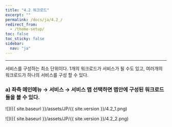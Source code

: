 ```yaml
---
title: "4.2 워크로드"
excerpt: ""
permalink: /docs/ja/4.2_/
redirect_from:
  - /theme-setup/
toc: false
toc_sticky: false
sidebar:
  nav: "ja"
---
```


---
서비스를 구성하는 최소 단위이다. 1개의 워크로드가 서비스가 될 수도 있고, 여러개의 워크로드가 하나의 서비스를 구성 할 수 있다.

### a\) 좌측 메인메뉴 → 서비스 → 서비스 맵 선택하면 맵안에 구성된 워크로드들을 볼 수 있다.
![]({{ site.baseurl }}/assets/JP/{{ site.version }}/4.2_1.png)

![]({{ site.baseurl }}/assets/JP/{{ site.version }}/4.2_2.png)
